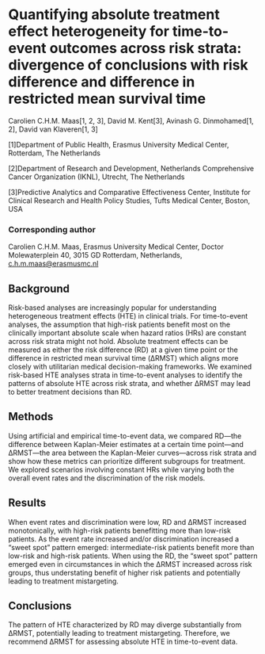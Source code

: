 # Quantifying absolute treatment effect heterogeneity for time-to-event outcomes across risk strata: divergence of conclusions with risk difference and difference in restricted mean survival time

Carolien C.H.M. Maas[1, 2, 3], David M. Kent[3], Avinash G. Dinmohamed[1, 2], David van Klaveren[1, 3]

[1]Department of Public Health, Erasmus University Medical Center, Rotterdam, The Netherlands

[2]Department of Research and Development, Netherlands Comprehensive Cancer Organization (IKNL), Utrecht, The Netherlands

[3]Predictive Analytics and Comparative Effectiveness Center, Institute for Clinical Research and Health Policy Studies, Tufts Medical Center, Boston, USA

### Corresponding author
Carolien C.H.M. Maas, Erasmus University Medical Center, Doctor Molewaterplein 40, 3015 GD Rotterdam, Netherlands, c.h.m.maas@erasmusmc.nl

## Background
Risk-based analyses are increasingly popular for understanding heterogeneous treatment effects (HTE) in clinical trials. For time-to-event analyses, the assumption that high-risk patients benefit most on the clinically important absolute scale when hazard ratios (HRs) are constant across risk strata might not hold. Absolute treatment effects can be measured as either the risk difference (RD) at a given time point or the difference in restricted mean survival time (ΔRMST) which aligns more closely with utilitarian medical decision-making frameworks. We examined risk-based HTE analyses strata in time-to-event analyses to identify the patterns of absolute HTE across risk strata, and whether ΔRMST may lead to better treatment decisions than RD.

## Methods
Using artificial and empirical time-to-event data, we compared RD—the difference between Kaplan-Meier estimates at a certain time point—and ΔRMST—the area between the Kaplan-Meier curves—across risk strata and show how these metrics can prioritize different subgroups for treatment. We explored scenarios involving constant HRs while varying both the overall event rates and the discrimination of the risk models.

## Results
When event rates and discrimination were low, RD and ΔRMST increased monotonically, with high-risk patients benefitting more than low-risk patients. As the event rate increased and/or discrimination increased a “sweet spot” pattern emerged: intermediate-risk patients benefit more than low-risk and high-risk patients. When using the RD, the “sweet spot” pattern emerged even in circumstances in which the ΔRMST increased across risk groups, thus understating benefit of higher risk patients and potentially leading to treatment mistargeting.

## Conclusions
The pattern of HTE characterized by RD may diverge substantially from ΔRMST, potentially leading to treatment mistargeting. Therefore, we recommend ΔRMST for assessing absolute HTE in time-to-event data.

